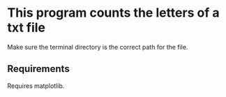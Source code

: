 # This program counts the letters of a txt file
Make sure the terminal directory is the correct path for the file.

## Requirements
Requires matplotlib.